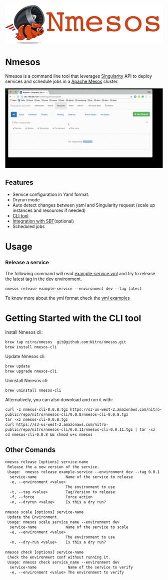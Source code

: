 ![NMesos Logo](docs/nmesos_logo.png)

# Nmesos 

Nmesos is a command line tool that leverages [Singularity](https://github.com/HubSpot/Singularity) API to deploy 
services and schedule jobs in a [Apache Mesos](http://mesos.apache.org/) cluster.

![Terminal output](docs/nmesos-cli-example.gif)


## Features

 - Service configuration in Yaml format.
 - Dryrun mode
 - Auto detect changes between yaml and Singularity request (scale up instances and resources if needed)
 - [CLI tool](cli/)
 - [Integration with SBT](sbt-plugin/)(optional)
 - Scheduled jobs
 
# Usage

### Release a service
The following command will read [example-service.yml](docs/examples/example-service.yml)
and try to release the latest tag in the dev environment.

```
nmesos release example-service --environment dev --tag latest
```

To know more about the yml format check the [yml examples](docs/examples)

# Getting Started with the CLI tool

Install Nmesos cli:

```
brew tap nitro/nmesos  git@github.com:Nitro/nmesos.git
brew install nmesos-cli
```

Update Nmesos cli:
```
brew update
brew upgrade nmesos-cli
```

Uninstall Nmesos cli:
```
brew uninstall nmesos-cli
```

Alternatively, you can also download and run it with:

```
curl -z nmesos-cli-0.0.8.tgz https://s3-us-west-2.amazonaws.com/nitro-public/repo/nitro/nmesos-cli/0.0.8/nmesos-cli-0.0.8.tgz
tar -xz nmesos-cli-0.0.8.tgz
curl https://s3-us-west-2.amazonaws.com/nitro-public/repo/nitro/nmesos-cli/0.0.11/nmesos-cli-0.0.11.tgz | tar -xz
cd nmesos-cli-0.0.8 && chmod u+x nmesos
````


## Other Comands
```
nmesos release [options] service-name
 Release the a new version of the service.
 Usage:  nmesos release example-service --environment dev --tag 0.0.1
  service-name             Name of the service to release
  -e, --environment <value>
                           The environment to use
  -t, --tag <value>        Tag/Version to release
  -f, --force              Force action
  -n, --dryrun <value>     Is this a dry run?

nmesos scale [options] service-name
 Update the Environment.
 Usage: nmesos scale service_name --environment dev
  service-name             Name of the service to scale
  -e, --environment <value>
                           The environment to use
  -n, --dry-run <value>    Is this a dry run?

nmesos check [options] service-name
 Check the environment conf without running it.
 Usage: nmesos check service_name --environment dev
  service-name              Name of the service to verify
  -e, --environment <value> The environment to verify
```
